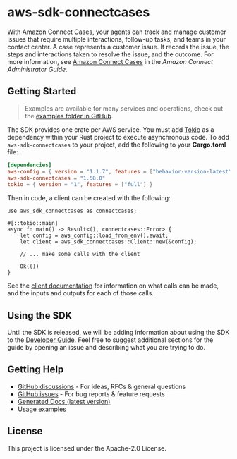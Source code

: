 # aws-sdk-connectcases

With Amazon Connect Cases, your agents can track and manage customer issues that require multiple interactions, follow-up tasks, and teams in your contact center. A case represents a customer issue. It records the issue, the steps and interactions taken to resolve the issue, and the outcome. For more information, see [Amazon Connect Cases](https://docs.aws.amazon.com/connect/latest/adminguide/cases.html) in the _Amazon Connect Administrator Guide_.

## Getting Started

> Examples are available for many services and operations, check out the
> [examples folder in GitHub](https://github.com/awslabs/aws-sdk-rust/tree/main/examples).

The SDK provides one crate per AWS service. You must add [Tokio](https://crates.io/crates/tokio)
as a dependency within your Rust project to execute asynchronous code. To add `aws-sdk-connectcases` to
your project, add the following to your **Cargo.toml** file:

```toml
[dependencies]
aws-config = { version = "1.1.7", features = ["behavior-version-latest"] }
aws-sdk-connectcases = "1.58.0"
tokio = { version = "1", features = ["full"] }
```

Then in code, a client can be created with the following:

```rust,no_run
use aws_sdk_connectcases as connectcases;

#[::tokio::main]
async fn main() -> Result<(), connectcases::Error> {
    let config = aws_config::load_from_env().await;
    let client = aws_sdk_connectcases::Client::new(&config);

    // ... make some calls with the client

    Ok(())
}
```

See the [client documentation](https://docs.rs/aws-sdk-connectcases/latest/aws_sdk_connectcases/client/struct.Client.html)
for information on what calls can be made, and the inputs and outputs for each of those calls.

## Using the SDK

Until the SDK is released, we will be adding information about using the SDK to the
[Developer Guide](https://docs.aws.amazon.com/sdk-for-rust/latest/dg/welcome.html). Feel free to suggest
additional sections for the guide by opening an issue and describing what you are trying to do.

## Getting Help

* [GitHub discussions](https://github.com/awslabs/aws-sdk-rust/discussions) - For ideas, RFCs & general questions
* [GitHub issues](https://github.com/awslabs/aws-sdk-rust/issues/new/choose) - For bug reports & feature requests
* [Generated Docs (latest version)](https://awslabs.github.io/aws-sdk-rust/)
* [Usage examples](https://github.com/awslabs/aws-sdk-rust/tree/main/examples)

## License

This project is licensed under the Apache-2.0 License.


